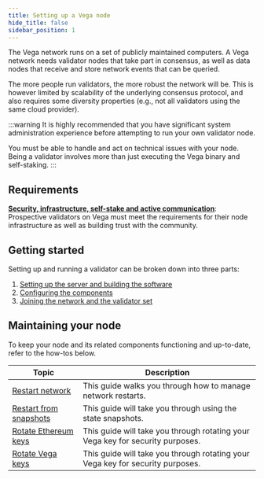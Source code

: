 ```yaml
---
title: Setting up a Vega node
hide_title: false
sidebar_position: 1
---
```

The Vega network runs on a set of publicly maintained computers. A Vega network needs validator nodes that take part in consensus, as well as data nodes that receive and store network events that can be queried.

The more people run validators, the more robust the network will be. This is however limited by scalability of the underlying consensus protocol, and also requires some diversity properties (e.g., not all validators using the same cloud provider).

:::warning
It is highly recommended that you have significant system administration experience before attempting to run your own validator node.

You must be able to handle and act on technical issues with your node. Being a validator involves more than just executing the Vega binary and self-staking.
:::

## Requirements
**[Security, infrastructure, self-stake and active communication](requirements/index.md)**: Prospective validators on Vega must meet the requirements for their node infrastructure as well as building trust with the community.

<!--**[Validator node overview](/docs/testnet/concepts/vega-chain#validator-nodes)**: Before beginning the process, learn how nodes work on Vega. Explore the different types of validator nodes that run a Vega network, how they're chosen, and what impact their scores have on their status.-->

## Getting started
Setting up and running a validator can be broken down into three parts:

1. [Setting up the server and building the software](./get-started/setup-server.md)
2. [Configuring the components](./get-started/setup-validator.md)
3. [Joining the network and the validator set](./get-started/setup-validator.md#synchronise-your-node)

## Maintaining your node
To keep your node and its related components functioning and up-to-date, refer to the how-tos below.

| Topic                                                                 |  Description                                                                                                        |
| ----------------------------------------------------------------------| -------------------------------------------------------------------------------------------------------- |
| [Restart network](how-to/restart-network.md)                               | This guide walks you through how to manage network restarts. |
| [Restart from snapshots](how-to/use-snapshots.md)                               | This guide will take you through using the state snapshots. |
| [Rotate Ethereum keys](how-to/rotate-ethereum-keys.md) | This guide will take you through rotating your Vega key for security purposes. |
| [Rotate Vega keys](how-to/rotate-vega-keys.md)                               | This guide will take you through rotating your Vega key for security purposes. |
